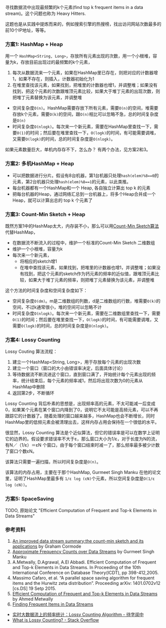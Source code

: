 寻找数据流中出现最频繁的k个元素(find top k frequent items in a data stream)。这个问题也称为 Heavy Hitters.

这题也是从实践中提炼而来的，例如搜索引擎的热搜榜，找出访问网站次数最多的前10个IP地址，等等。


### 方案1: HashMap + Heap

用一个 `HashMap<String, Long>`，存放所有元素出现的次数，用一个小根堆，容量为k，存放目前出现过的最频繁的k个元素，

1. 每次从数据流来一个元素，如果在HashMap里已存在，则把对应的计数器增1，如果不存在，则插入，计数器初始化为1
1. 在堆里查找该元素，如果找到，把堆里的计数器也增1，并调整堆；如果没有找到，把这个元素的次数跟堆顶元素比较，如果大于堆丁元素的出现次数，则把堆丁元素替换为该元素，并调整堆

* 空间复杂度`O(n)`。HashMap需要存放下所有元素，需要`O(n)`的空间，堆需要存放k个元素，需要`O(k)`的空间，跟`O(n)`相比可以忽略不急，总的时间复杂度是`O(n)`
* 时间复杂度`O(nlogk)`。每次来一个新元素，需要在HashMap里查找一下，需要`O(1)`的时间；然后要在堆里查找一下，`O(logk)`的时间，有可能需要调堆，又需要`O(logk)`的时间，总的时间复杂度是`O(nlogk)`。

如果元素数量巨大，单机内存存不下，怎么办？ 有两个办法，见方案2和3。


### 方案2: 多机HashMap + Heap

* 可以把数据进行分片。假设有8台机器，第1台机器只处理`hash(elem)%8==0`的元素，第2台机器只处理`hash(elem)%8==1`的元素，以此类推。
* 每台机器都有一个HashMap和一个 Heap, 各自独立计算出 top k 的元素
* 把每台机器的Heap，通过网络汇总到一台机器上，将多个Heap合并成一个Heap，就可以计算出总的 top k 个元素了


### 方案3: Count-Min Sketch + Heap

既然方案1中的HashMap太大，内存装不小，那么可以用[Count-Min Sketch算法](frequency-estimation.md)代替HashMap，

* 在数据流不断流入的过程中，维护一个标准的Count-Min Sketch 二维数组
* 维护一个小根堆，容量为k
* 每次来一个新元素，
    * 将相应的sketch增1
    * 在堆中查找该元素，如果找到，把堆里的计数器也增1，并调整堆；如果没有找到，把这个元素的sketch作为钙元素的频率的近似值，跟堆顶元素比较，如果大于堆丁元素的频率，则把堆丁元素替换为该元素，并调整堆

这个方法的时间复杂度和空间复杂度如下：

* 空间复杂度`O(dm)`。m是二维数组的列数，d是二维数组的行数，堆需要`O(k)`的空间，不过k通常很小，堆的空间可以忽略不计
* 时间复杂度`O(nlogk)`。每次来一个新元素，需要在二维数组里查找一下，需要`O(1)`的时间；然后要在堆里查找一下，`O(logk)`的时间，有可能需要调堆，又需要`O(logk)`的时间，总的时间复杂度是`O(nlogk)`。


### 方案4: Lossy Counting

Lossy Couting 算法流程：

1. 建立一个HashMap<String, Long>，用于存放每个元素的出现次数
1. 建立一个窗口（窗口的大小由错误率决定，后面具体讨论）
1. 等待数据流不断流进这个窗口，直到窗口满了，开始统计每个元素出现的频率，统计结束后，每个元素的频率减1，然后将出现次数为0的元素从HashMap中删除
1. 返回第2步，不断循环

Lossy Counting 背后朴素的思想是，出现频率高的元素，不太可能减一后变成0，如果某个元素在某个窗口内降到了0，说明它不太可能是高频元素，可以不再跟踪它的计数器了。随着处理的窗口越来越多，HashMap也会不断增长，同时HashMap里的低频元素会被清理出去，这样内存占用会保持在一个很低的水平。

很显然，Lossy Counting 算法是个近似算法，但它的错误率是可以在数学上证明它的边界的。假设要求错误率不大于ε，那么窗口大小为1/ε，对于长度为N的流，有N／（1/ε）＝εN 个窗口，由于每个窗口结束时减一了，那么频率最多被少计数了窗口个数εN。

该算法只需要一遍扫描，所以时间复杂度是`O(n)`。

该算法的内存占用，主要在于那个HashMap, Gurmeet Singh Manku 在他的论文里，证明了HashMap里最多有 `1/ε log (εN)`个元素，所以空间复杂度是`O(1/ε log (εN))`。


### 方案5: SpaceSaving

TODO, 原始论文 "Efficient Computation of Frequent and Top-k Elements in Data Streams"


### 参考资料

1. [An improved data stream summary:the count-min sketch and its applications](http://vaffanculo.twiki.di.uniroma1.it/pub/Ing_algo/WebHome/p14_Cormode_JAl_05.pdf) by Graham Cormode
1. [Approximate Frequency Counts over Data Streams](http://delab.csd.auth.gr/courses/c_dm_pms/afc.pdf) by Gurmeet Singh Manku
1. A.Metwally, D.Agrawal, A.El Abbadi. Efficient Computation of Frequent and Top-k Elements in Data Streams. In Proceeding of the 10th International Conference on Database Theory(ICDT), pp 398-412,2005.
1. Massimo Cafaro, et al. “A parallel space saving algorithm for frequent items and the Hurwitz zeta distribution”. Proceeding arXiv: 1401.0702v12 [cs.DS] 19 Setp 2015.
1. [Efficient Computation of Frequent and Top-k Elements in Data Streams](http://www.cse.ust.hk/~raywong/comp5331/References/EfficientComputationOfFrequentAndTop-kElementsInDataStreams.pdf) by Ahmed Metwally
1. [Finding Frequent Items in Data Streams ](http://dmac.rutgers.edu/Workshops/WGUnifyingTheory/Slides/cormode.pdf)
* [实时大数据流上的频率统计：Lossy Counting Algorithm - 待字闺中](http://www.wdiandi.com/p/b3779f.shtml)
* [What is Lossy Counting? - Stack Overflow](http://stackoverflow.com/a/8033083/381712)
